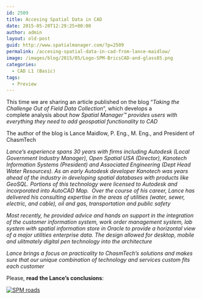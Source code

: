 ```yaml
---
id: 2509
title: Accesing Spatial Data in CAD
date: 2015-05-20T12:29:25+00:00
author: admin
layout: old-post
guid: http://www.spatialmanager.com/?p=2509
permalink: /accesing-spatial-data-in-cad-from-lance-maidlow/
image: /images/blog/2015/05/Logo-SPM-BricsCAD-and-glass85.png
categories:
  - CAD L1 (Basic)
tags:
  - Preview
---
```

<span>This time we are sharing an article published on the blog &#8220;<em>Taking the Challenge Out of Field Data Collection</em>&#8220;, which develops a complete analysis about <em>how Spatial Manager</em></span>_<span>™ </span><span>provides users with everything they need to add geospatial functionality to CAD</span>_

<!--more-->

The author of the blog is Lance Maidlow, P. Eng., M. Eng., and President of ChasmTech

_Lance&#8217;s experience spans 30 years with firms including Autodesk (Local Government Industry Manager), Open Spatial USA (Director), Kanotech Information Systems (President) and Associated Engineering (Dept Head Water Resources). As an early Autodesk developer Kanotech was years ahead of the industry in developing spatial databases with products like GeoSQL. Portions of this technology were licensed to Autodesk and incorporated into AutoCAD Map.  Over the course of his career, Lance has delivered his consulting expertise in the areas of utilities (water, sewer, electric, and cable), oil and gas, transportation and public safety_

_Most recently, he provided advice and hands on support in the integration of the customer information system, work order management system, lab system with spatial information store in Oracle to provide a horizontal view of a major utilities enterprise data. The design allowed for desktop, mobile and ulitmately digital pen technology into the architecture_

_Lance brings a focus on practicality to ChasmTech’s solutions and makes sure that our unique combination of technology and services custom fits each customer_

<span>Please, <strong>read</strong></span> <span><strong>the Lance&#8217;s conclusions</strong></span><span>:</span>

<p>
  <a href="https://chasmtech.wordpress.com/2015/05/14/accessing-spatial-data-in-cad-without-autocad-map/" target="_blank" rel="nofollow"><img src="/images/blog/2015/05/SPM-roads.png" alt="SPM roads" width="400" height="460" srcset="/images/blog/2015/05/SPM-roads.png 587w, /images/blog/2015/05/SPM-roads-260x300.png 260w" sizes="(max-width: 400px) 100vw, 400px" /></a>
</p>